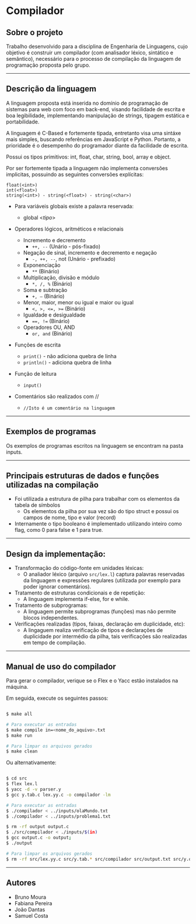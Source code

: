 # Compilador

## Sobre o projeto

Trabalho desenvolvido para a disciplina de Engenharia de Linguagens, cujo objetivo é construir um compilador (com analisador léxico, sintático e semântico), necessário para o processo de compilação da linguagem de programação proposta pelo grupo.

---
## Descrição da linguagem

A linguagem proposta está inserida no domínio de programação de sistemas para web com foco em back-end, visando facilidade de escrita e boa legibilidade, implementando manipulação de strings, tipagem estática e portabilidade.

A linguagem é C-Based e fortemente tipada, entretanto visa uma sintáxe mais simples, buscando referências em JavaScript e Python. Portanto, a prioridade é o desempenho do programador diante da facilidade de escrita.

Possui os tipos primitivos: int, float, char, string, bool, array e object.

Por ser fortemente tipada a linguagem não implementa conversões implicitas, possuindo as seguintes conversões explícitas:
```
float(<int>)
int(<float>)
string(<int>) - string(<float>) - string(<char>)
```

- Para variáveis globais existe a palavra reservada:
    - global <_tipo_> 
- Operadores lógicos, aritméticos e relacionais
    - Incremento e decremento
        - `++, --` (Unário - pós-fixado)
    - Negação de sinal, incremento e decremento e negação
        - `-, ++, --`, not (Unário - prefixado)
    - Exponenciação
        - `**` (Binário)
    - Multiplicação, divisão e módulo
        - `*, /, %` (Binário)
    - Soma e subtração
        - `+, –` (Binário)
    - Menor, maior, menor ou igual e maior ou igual
        - `<, >, <=, >=` (Binário)
    - Igualdade e desigualdade
        - `==, !=`  (Binário)
    - Operadores OU, AND
        - `or, and` (Binário)

- Funções de escrita
    - `print()` - não adiciona quebra de linha
    - `println()` - adiciona quebra de linha
- Função de leitura
    - `input()`
- Comentários são realizados com //
    - `//Isto é um comentário na linguagem`
---

## Exemplos de programas
Os exemplos de programas escritos na linguagem se encontram na pasta inputs.

---
## Principais estruturas de dados e funções utilizadas na compilação
- Foi utilizada a estrutura de pilha para trabalhar com os elementos da tabela de símbolos
    - Os elementos da pilha por sua vez são do tipo struct e possui os campos de nome, tipo e valor (record)
- Internamente o tipo booleano é implementado utilizando inteiro como flag, como 0 para false e 1 para true.    
---

## Design da implementação:
- Transformação do código-fonte em unidades léxicas:
    - O analiador léxico (arquivo `src/lex.l`) captura palavras reservadas da linguagem e expressões regulares (utilizada por exemplo para poder ignorar comentários).
- Tratamento de estruturas condicionais e de repetição:
    - A linguagem implementa if-else, for e while.
- Tratamento de subprogramas:
    - A linguagem permite subprogramas (funções) mas não permite blocos independentes. 
- Verificações realizadas (tipos, faixas, declaração em duplicidade, etc):
    - A lingaguem realiza verificação de tipos e declarações de duplicidade por intermédio da pilha, tais verificações são realizadas em tempo de compilação.
---

## Manual de uso do compilador

Para gerar o compilador, verique se o Flex e o Yacc estão instalados na máquina.

Em seguida, execute os seguintes passos:

```bash

$ make all

# Para executar as entradas
$ make compile in=<nome_do_aquivo>.txt
$ make run

# Para limpar os arquivos gerados
$ make clean
```

Ou alternativamente:

```bash

$ cd src
$ flex lex.l
$ yacc -d -v parser.y
$ gcc y.tab.c lex.yy.c -o compilador -lm

# Para executar as entradas
$ ./compilador < ../inputs/olaMundo.txt
$ ./compilador < ../inputs/problema1.txt

$ rm -rf output output.c
$ ./src/compilador < ./inputs/$(in)
$ gcc output.c -o output; 
$ ./output

# Para limpar os arquivos gerados
$ rm -rf src/lex.yy.c src/y.tab.* src/compilador src/output.txt src/y.output
```

---

## Autores

- Bruno Moura
- Fabiana Pereira
- João Dantas
- Samuel Costa
